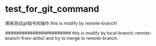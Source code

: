 # test_for_git_command
用来测试git指令的操作
this is modify by remote-branch!

########################
this is modify by local-branch: remote-branch-from-airbo! and try to merge to remote-branch.
